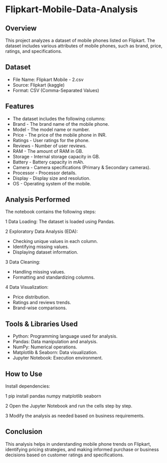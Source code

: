 # Flipkart-Mobile-Data-Analysis

## Overview

This project analyzes a dataset of mobile phones listed on Flipkart. The dataset includes various attributes of mobile phones, such as brand, price, ratings, and specifications.

## Dataset
- File Name: Flipkart Mobile - 2.csv
- Source: Flipkart (kaggle)
- Format: CSV (Comma-Separated Values)
## Features
- The dataset includes the following columns:
- Brand - The brand name of the mobile phone.
- Model - The model name or number.
- Price - The price of the mobile phone in INR.
- Ratings - User ratings for the phone.
- Reviews - Number of user reviews.
- RAM - The amount of RAM in GB.
- Storage - Internal storage capacity in GB.
- Battery - Battery capacity in mAh.
- Camera - Camera specifications (Primary & Secondary cameras).
- Processor - Processor details.
- Display - Display size and resolution.
- OS - Operating system of the mobile.
## Analysis Performed
The notebook contains the following steps:

 1 Data Loading: The dataset is loaded using Pandas.
 
 2  Exploratory Data Analysis (EDA):
- Checking unique values in each column.
- Identifying missing values.
- Displaying dataset information.

3 Data Cleaning:
- Handling missing values.
- Formatting and standardizing columns.

4 Data Visualization:
- Price distribution.
- Ratings and reviews trends.
- Brand-wise comparisons.

## Tools & Libraries Used
- Python: Programming language used for analysis.
- Pandas: Data manipulation and analysis.
- NumPy: Numerical operations.
- Matplotlib & Seaborn: Data visualization.
- Jupyter Notebook: Execution environment.
## How to Use

Install dependencies:

1 pip install pandas numpy matplotlib seaborn

2 Open the Jupyter Notebook and run the cells step by step.

3 Modify the analysis as needed based on business requirements.

## Conclusion

This analysis helps in understanding mobile phone trends on Flipkart, identifying pricing strategies, and making informed purchase or business decisions based on customer ratings and specifications.

